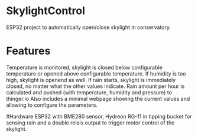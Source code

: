 # SkylightControl
ESP32 project to automatically open/close skylight in conservatory.

# Features
Temperature is monitored, skylight is closed below configurable temperature or opened above configurable temperature.
If humidity is too high, skylight is openend as well.
If rain starts, skylight is immediately closed, no matter what the other values indicate.
Rain amount per hour is calculated and pushed (with temperature, humidity and pressure) to thinger.io
Also includes a minimal webpage showing the current values and allowing to configure the parameters.

#Hardware
ESP32 with BME280 sensor, Hydreon RG-11 in tipping bucket for sensing rain and a double relais output to trigger motor control of the skylight.
